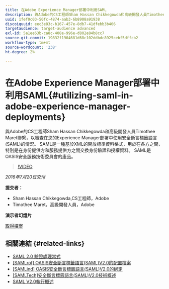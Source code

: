 ```yaml
---
title: 在Adobe Experience Manager部署中利用SAML
description: 與Adobe的CS工程師Sham Hassan Chikkegowda和高級開發人員Timothee Maret聯繫，以審查在您的Experience Manager部署中使用安全斷言標籤語言(SAML)的情況。 SAML是一種基於XML的開放標準資料格式，用於在各方之間，特別是在身份提供方和服務提供方之間交換身份驗證和授權資料。  SAML是OASIS安全服務技術委員會的產品。
uuid: 1fef0c03-50fc-4874-aab3-6b8908a91938
discoiquuid: eec3e83c-b167-457e-8db7-41dfebb3b406
targetaudience: target-audience advanced
exl-id: 5a1ee63b-ca8c-408e-996e-d802e84b8cc7
source-git-commit: 19832f1904681d68c102ddbdc8925cebf5dffcb2
workflow-type: tm+mt
source-wordcount: '238'
ht-degree: 2%

---
```


# 在Adobe Experience Manager部署中利用SAML{#utilizing-saml-in-adobe-experience-manager-deployments}

與Adobe的CS工程師Sham Hassan Chikkegowda和高級開發人員Timothee Maret聯繫，以審查在您的Experience Manager部署中使用安全斷言標籤語言(SAML)的情況。 SAML是一種基於XML的開放標準資料格式，用於在各方之間，特別是在身份提供方和服務提供方之間交換身份驗證和授權資料。  SAML是OASIS安全服務技術委員會的產品。

>[!VIDEO](https://video.tv.adobe.com/v/19299/?quality=9)

*2016年7月20日交付*

**提交者：**

* Sham Hassan Chikkegowda,CS工程師，Adobe
* Timothee Maret，高級開發人員，Adobe

**演示者幻燈片**

[取得檔案](assets/aem-gems-072016-saml.pdf)

## 相關連結 {#related-links}

* [SAML 2.0 驗證處理常式](https://docs.adobe.com/docs/en/aem/6-2/administer/security/saml-2-0-authenticationhandler.html)
* [[SAMLrof] OASIS安全斷言標籤語言(SAML)V2.0的配置檔案](https://docs.oasis-open.org/security/saml/v2.0/saml-profiles-2.0-os.pdf)
* [[SAMLind] OASIS安全斷言標籤語言(SAML)V2.0的綁定](https://docs.oasis-open.org/security/saml/v2.0/saml-bindings-2.0-os.pdf)
* [[SAMLTech]安全斷言標籤語言(SAML)V2.0技術概述](https://www.oasis-open.org/committees/download.php/27819/sstc-saml-tech-overview-2.0-cd-02.pdf)
* [SAML V2.0執行概述](https://www.oasis-open.org/committees/download.php/13525/sstc-saml-exec-overview-2.0-cd-01-2col.pdf)